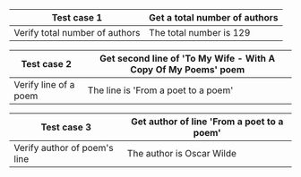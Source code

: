 

 Test case 1| Get a total number of authors 
--- | --- | 
 Verify total number of authors  | The total number is 129 



  Test case 2| Get second line of 'To My Wife - With A Copy Of My Poems' poem 
--- | --- | 
 Verify line of a poem  | The line is 'From a poet to a poem'



   Test case 3| Get author of line 'From a poet to a poem'
--- | --- | 
 Verify author of poem's line  | The author is Oscar Wilde